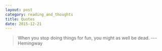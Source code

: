 ```yaml
---
layout: post
category: reading_and_thoughts
title: Quotes
date: 2015-12-21
---
```


> When you stop doing things for fun, you might as well be dead. --- Hemingway